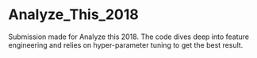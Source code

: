 # Analyze_This_2018
Submission made for Analyze this 2018. The code dives deep into feature engineering and relies on hyper-parameter tuning to get the best result. 
